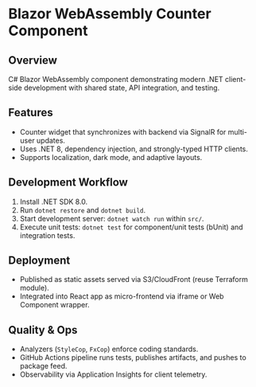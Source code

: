 # Blazor WebAssembly Counter Component

## Overview
C# Blazor WebAssembly component demonstrating modern .NET client-side development with shared state, API integration, and testing.

## Features
- Counter widget that synchronizes with backend via SignalR for multi-user updates.
- Uses .NET 8, dependency injection, and strongly-typed HTTP clients.
- Supports localization, dark mode, and adaptive layouts.

## Development Workflow
1. Install .NET SDK 8.0.
2. Run `dotnet restore` and `dotnet build`.
3. Start development server: `dotnet watch run` within `src/`.
4. Execute unit tests: `dotnet test` for component/unit tests (bUnit) and integration tests.

## Deployment
- Published as static assets served via S3/CloudFront (reuse Terraform module).
- Integrated into React app as micro-frontend via iframe or Web Component wrapper.

## Quality & Ops
- Analyzers (`StyleCop`, `FxCop`) enforce coding standards.
- GitHub Actions pipeline runs tests, publishes artifacts, and pushes to package feed.
- Observability via Application Insights for client telemetry.

